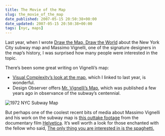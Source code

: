 ```yaml
---
title: The Movie of the Map
slug: the_movie_of_the_map
date_published: 2007-05-15 20:50:38+00:00
date_updated: 2007-05-15 20:50:38+00:00
tags: [nyc, maps]
---
```

Last year, when I wrote [Draw the Map, Draw the World](/2006/09/draw-the-map-dr.html) about the New York City subway map and Massimo Vignelli, one of the signature designers in the map’s history, I was surprised how many people were interested in the topic.

There’s been some great writing on Vignelli’s map:

- [Visual Complexity’s look at the map](http://www.visualcomplexity.com/vc/project_details.cfm?index=266&amp;id=266&amp;domain=), which I linked to last year, is wonderful.
- Design Observer offers [Mr. Vignelli’s Map](http://www.designobserver.com/archives/000218.html), which was published a few years ago in observance of the subway’s centennial.

![1972 NYC Subway Map](https://cdn.glitch.global/71e5579f-aba0-499a-b200-01549a2a80ce/nyc-subway-map-1972.jpg?v=1730096258158)

But perhaps one of the coolest recent bits of media about Massimo Vignelli and his work on the subway map is [this outtake footage](http://www.helveticafilm.com/vignellimap.html) from the documentary film [Helvetica](http://www.helveticafilm.com/). It’s well worth a look for those enchanted with the fellow who said, [The only thing you are interested in is the spaghetti.](/2006/09/draw-the-map-dr.html)
